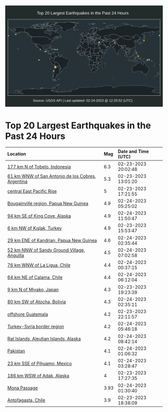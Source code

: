 ![Map](./map.png)

# Top 20 Largest Earthquakes in the Past 24 Hours

| Location | Mag | Date and Time (UTC) |
|:---|:---|:---|
| [177 km N of Tobelo, Indonesia](https://earthquake.usgs.gov/earthquakes/eventpage/us6000jr32) | 6.3 | 02-23-2023 20:02:48 |
| [61 km WNW of San Antonio de los Cobres, Argentina](https://earthquake.usgs.gov/earthquakes/eventpage/us6000jr0f) | 5.3 | 02-23-2023 13:01:20 |
| [central East Pacific Rise](https://earthquake.usgs.gov/earthquakes/eventpage/us6000jr2a) | 5 | 02-23-2023 17:21:55 |
| [Bougainville region, Papua New Guinea](https://earthquake.usgs.gov/earthquakes/eventpage/us6000jr73) | 4.9 | 02-24-2023 05:25:02 |
| [94 km SE of King Cove, Alaska](https://earthquake.usgs.gov/earthquakes/eventpage/us6000jra2) | 4.9 | 02-24-2023 11:50:47 |
| [6 km NW of Kışlak, Turkey](https://earthquake.usgs.gov/earthquakes/eventpage/us6000jr1t) | 4.9 | 02-23-2023 15:53:47 |
| [29 km ENE of Kandrian, Papua New Guinea](https://earthquake.usgs.gov/earthquakes/eventpage/us6000jr68) | 4.6 | 02-24-2023 02:35:44 |
| [52 km NNW of Sandy Ground Village, Anguilla](https://earthquake.usgs.gov/earthquakes/eventpage/us6000jr7i) | 4.5 | 02-24-2023 07:02:58 |
| [76 km WNW of La Ligua, Chile](https://earthquake.usgs.gov/earthquakes/eventpage/us6000jr5j) | 4.4 | 02-24-2023 00:37:15 |
| [64 km NE of Calama, Chile](https://earthquake.usgs.gov/earthquakes/eventpage/us6000jr7b) | 4.4 | 02-24-2023 06:12:04 |
| [9 km N of Miyako, Japan](https://earthquake.usgs.gov/earthquakes/eventpage/us6000jr2v) | 4.3 | 02-23-2023 19:23:39 |
| [80 km SW of Atocha, Bolivia](https://earthquake.usgs.gov/earthquakes/eventpage/us6000jr66) | 4.3 | 02-24-2023 02:35:11 |
| [offshore Guatemala](https://earthquake.usgs.gov/earthquakes/eventpage/us6000jr4l) | 4.2 | 02-23-2023 22:11:57 |
| [Turkey-Syria border region](https://earthquake.usgs.gov/earthquakes/eventpage/us6000jr79) | 4.2 | 02-24-2023 05:46:18 |
| [Rat Islands, Aleutian Islands, Alaska](https://earthquake.usgs.gov/earthquakes/eventpage/us6000jr84) | 4.2 | 02-24-2023 08:42:14 |
| [Pakistan](https://earthquake.usgs.gov/earthquakes/eventpage/us6000jr5s) | 4.1 | 02-24-2023 01:06:32 |
| [23 km SSE of Pihuamo, Mexico](https://earthquake.usgs.gov/earthquakes/eventpage/us6000jr6h) | 4.1 | 02-24-2023 03:28:47 |
| [186 km WSW of Adak, Alaska](https://earthquake.usgs.gov/earthquakes/eventpage/us6000jr2i) | 4 | 02-23-2023 17:27:35 |
| [Mona Passage](https://earthquake.usgs.gov/earthquakes/eventpage/pr2023055000) | 3.93 | 02-24-2023 01:30:40 |
| [Antofagasta, Chile](https://earthquake.usgs.gov/earthquakes/eventpage/us6000jr2q) | 3.9 | 02-23-2023 18:38:09 |
